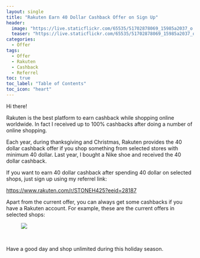 ```yaml
---
layout: single
title: "Rakuten Earn 40 Dollar Cashback Offer on Sign Up"
header:
  image: "https://live.staticflickr.com/65535/51702878069_15985a2037_o.png"
  teaser: "https://live.staticflickr.com/65535/51702878069_15985a2037_o.png"
categories:
  - Offer
tags:
  - Offer
  - Rakuten
  - Cashback
  - Referrel
toc: true
toc_label: "Table of Contents"
toc_icon: "heart"
---
```



Hi there! 

Rakuten is the best platform to earn cashback while shopping online worldwide. In fact I received up to $100\%$ cashbacks after doing a number of online shopping.

Each year, during thanksgiving and Christmas, Rakuten provides the $40$ dollar cashback offer if you shop something from selected stores with minimum $40$ dollar. Last year, I bought a Nike shoe and received the $40$ dollar cashback.

If you want to earn $40$ dollar cashback after spending $40$ dollar on selected shops, just sign up using my referrel link:

https://www.rakuten.com/r/STONEH425?eeid=28187

Apart from the current offer, you can always get some cashbacks if you have a Rakuten account. For example, these are the current offers in selected shops:

<figure>
  <a href="https://live.staticflickr.com/65535/51702906384_4cca174910_o.png"><img src="https://live.staticflickr.com/65535/51702906384_4cca174910_o.png"></a>
</figure>
<br/>

Have a good day and shop unlimited during this holiday season.
<!--stackedit_data:
eyJoaXN0b3J5IjpbLTE0MDk0MzU5NjAsMTQ4NjM0MjAyMywxND
gwMDA3NzM5LC0zMjM5NzU0NjZdfQ==
-->